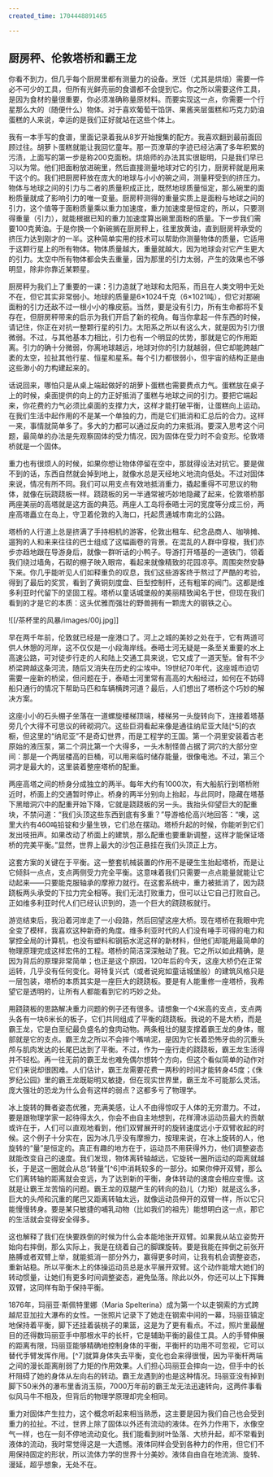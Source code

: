```yaml
---
created_time: 1704448891465

---
```

## 厨房秤、伦敦塔桥和霸王龙

你看不到力，但几乎每个厨房里都有测量力的设备。烹饪（尤其是烘焙）需要一件必不可少的工具，但所有光鲜亮丽的食谱都不会提到它。你之所以需要这件工具，是因为食材的量很重要，你必须准确称量原材料。而要实现这一点，你需要一个行星那么大的（随便什么）物体。对于喜欢葡萄干馅饼、果酱夹层蛋糕和巧克力奶油蛋糕的人来说，幸运的是我们正好就站在这些个体上。

我有一本手写的食谱，里面记录着我从8岁开始搜集的配方。我喜欢翻到最前面回顾过往。胡萝卜蛋糕就能让我回忆童年。那一页潦草的字迹已经沾满了多年积累的污渍，上面写的第一步是称200克面粉。烘焙师的办法其实很聪明，只是我们早已习以为常。他们把面粉放进碗里，然后直接测量地球对它的引力，厨房秤就是用来干这个的。我们把厨房秤放在庞大的地球与小小的碗之间，测量秤受到的挤压力。物体与地球之间的引力与二者的质量积成正比，既然地球质量恒定，那么碗里的面粉质量就成了影响引力的唯一变量。厨房秤测得的重量实质上是面粉与地球之间的引力，这个值等于面粉质量乘以重力加速度，重力加速度是恒定的，所以，只要测得重量（引力），就能根据已知的重力加速度算出碗里面粉的质量。下一步我们需要100克黄油。于是你换一个新碗搁在厨房秤上，往里放黄油，直到厨房秤承受的挤压力达到刚才的一半。这种简单实用的技术可以帮助你测量物体的质量，它适用于这颗行星上的所有物体。物体质量越大，重量就越大，因为地球会对它产生更大的引力。太空中所有物体都会失去重量，因为那里的引力太弱，产生的效果也不够明显，除非你靠近某颗星。

厨房秤为我们上了重要的一课：引力造就了地球和太阳系，而且在人类文明中无处不在，但它其实非常弱小。地球的质量是6×1024千克（6×1021吨），但它对那碗面粉的引力还敌不过一根小小的橡皮筋。当然，要是没有引力，所有生命都将不复存在，但厨房秤带来的启示为我们开启了新的视角。每当你拿起一件东西的时候，请记住，你正在对抗一整颗行星的引力。太阳系之所以有这么大，就是因为引力很微弱。不过，与其他基本力相比，引力也有一个明显的优势，那就是它的作用距离。引力的确十分微弱，你离地球越远，地球对你的引力就越弱，但它却能跨越广袤的太空，拉扯其他行星、恒星和星系。每个引力都很弱小，但宇宙的结构正是由这些渺小的力构建起来的。

话说回来，哪怕只是从桌上端起做好的胡萝卜蛋糕也需要费点力气。蛋糕放在桌子上的时候，桌面提供的向上的力正好抵消了蛋糕与地球之间的引力。要把它端起来，你花费的力气必须比桌面的支撑力大，这样才能打破平衡，让蛋糕向上运动。在我们生活中起作用的不是某一个单独的力，而是它们抵消和汇总后的合力。这样一来，事情就简单多了。多大的力都可以通过反向的力来抵消。要深入思考这个问题，最简单的办法是先观察固体的受力情况，因为固体在受力时不会变形。伦敦塔桥就是一个固体。

重力也有很烦人的时候，如果你想让物体停留在空中，那就得设法对抗它。要是做不到的话，东西自然就会掉到地上，就像水总是天经地义地流向低处。不过对固体来说，情况有所不同。我们可以用支点有效地抵消重力，撬起重得不可思议的物体，就像在玩跷跷板一样。跷跷板的另一半通常被巧妙地隐藏了起来，伦敦塔桥那两座美丽的高塔就是这方面的典范。两座人工岛将泰晤士河的宽度等分成三份，两座高塔矗立在岛上，守卫着伦敦的入海口，托起贯通城市南北的公路。

塔桥的人行道上总是挤满了手持相机的游客，伦敦出租车、纪念品商人、咖啡摊、遛狗的人和来来往往的巴士组成了这幅画卷的背景。在混乱的人群中穿梭，我们亦步亦趋地跟在导游身后，就像一群听话的小鸭子。导游打开塔基的一道铁门，领着我们绕过墙角，石砌的棚子映入眼帘，看起来就像精致的花园凉亭。周围突然安静下来。你几乎能听见人们如释重负的叹息，我们这些游客终于熬过了严酷的考验，得到了最后的奖赏，看到了黄铜刻度盘、巨型控制杆，还有粗笨的阀门。这都是维多利亚时代留下的坚固工程。塔桥以童话城堡般的美丽精致闻名于世，但现在我们看到的才是它的本质：这头优雅而强壮的野兽拥有一颗庞大的钢铁之心。

![[/茶杯里的风暴/images/00j.jpg]]

早在两千年前，伦敦就已经是一座港口了。河上之城的美妙之处在于，它有两道可供人休憩的河岸，这不仅仅是一小段海岸线。泰晤士河无疑是一条至关重要的水上高速公路，可对徒步行走的人和陆上交通工具来说，它又成了一道天堑。曾有不少桥梁跨越这条河流，随后又消失在历史的尘埃中。19世纪70年代，这座城市迫切需要一座新的桥梁，但问题在于，泰晤士河里常有高高的大船经过，如何在不妨碍船只通行的情况下帮助马匹和车辆横跨河道？最后，人们想出了塔桥这个巧妙的解决方案。

这座小小的石头棚子坐落在一道螺旋楼梯顶端，楼梯另一头旋转向下，连接着塔基旁几个大得不可思议的砖砌洞穴。这些巨洞看起来像是通往纳尼亚大陆[^5]的衣橱，但这里的“纳尼亚”不是奇幻世界，而是工程学的王国。第一个洞里安装着古老原始的液压泵，第二个洞比第一个大得多，一头木制怪兽占据了洞穴的大部分空间：那是一个两层楼高的巨桶，可以用来临时储存能量，很像电池。不过，第三个洞才是最大的，这里装着整座塔桥的配重。

两座高塔之间的桥身分成独立的两半。每年大约有1000次，有大船航行到塔桥附近时，桥面上的交通暂时停止。桥身的两半分别向上抬起，与此同时，隐藏在塔基下黑暗洞穴中的配重开始下降，它就是跷跷板的另一头。我抬头仰望巨大的配重块，不禁问道：“我们头顶这些东西到底有多重？”导游格伦高兴地回答：“噢，这里大约有460吨铅锭和少量生铁，它们总在摆动。塔桥升起的时候，你能听到它们发出吱扭声。如果改动了桥面上的建筑，那么配重也要重新调整，这样才能保证塔桥的完美平衡。”显然，世界上最大的沙包正悬挂在我们头顶正上方。

这套方案的关键在于平衡。这一整套机械装置的作用不是硬生生抬起塔桥，而是让它倾斜一点点，支点两侧受力完全平衡。这意味着我们只需要一点点能量就能让它动起来——只要能克服轴承的摩擦力就行。在这套系统中，重力被抵消了，因为跷跷板两头承受的下拉力完全相等。我们无法打败重力，但可以让它自己打败自己。正如维多利亚时代人们已经认识到的，造一个巨大的跷跷板就行。

游览结束后，我沿着河岸走了一小段路，然后回望这座大桥。现在塔桥在我眼中完全变了模样，我喜欢这种新奇的角度。维多利亚时代的人们没有唾手可得的电力和掌控全局的计算机，也没有塑料和钢筋水泥这样的新材料，但他们却能用最简单的物理原理完成这样宏伟的工程。塔桥的简洁深深触动了我。它之所以如此精确，是因为背后的原理非常简单；也正是这个原因，120年后的今天，这座大桥仍在正常运转，几乎没有任何变化。哥特复兴式（或者说宛如童话城堡般）的建筑风格只是一层包装，塔桥的本质其实是一座巨大的跷跷板。要是有人能重修一座塔桥，我希望它是透明的，让所有人都能看到它的巧妙之处。

用跷跷板的思路解决重力问题的例子还有很多。请想象一个4米高的支点，支点两头各有一块6米长的板子，它们共同组成了平衡的跷跷板。我说的不是大桥，而是霸王龙，它是白垩纪最负盛名的食肉动物。两条粗壮的腿支撑着霸王龙的身体，髋部就是它的支点。霸王龙之所以不会摔个嘴啃泥，是因为它长着恐怖牙齿的沉重头颅与肌肉发达的长尾巴达到了平衡。不过，作为一座行走的跷跷板，霸王龙生活得并不轻松。再一往无前的霸王龙也难免偶尔想转个方向，但这个看似简单的动作对它们来说却很困难。人们估计，霸王龙需要花费一两秒的时间才能转身45度；《侏罗纪公园》里的霸王龙既聪明又敏捷，但在现实世界里，霸王龙不可能那么灵活。庞大强壮的恐龙为什么会有这样的弱点？这都多亏了物理学。

冰上旋转的舞者姿态优雅，充满美感，让人不由得惊叹于人体的无穷潜力。不过，要是跟物理学家一起待得太久，你会不由自主地想到，花样滑冰运动员最大的贡献或许在于，人们可以直观地看到，他们双臂展开时的旋转速度远小于双臂收起的时候。这个例子十分实在，因为冰几乎没有摩擦力，按理来说，在冰上旋转的人，他旋转的“量”是恒定的。真正有趣的地方在于，运动员不用获得外力，他们调整姿态就能改变自己的速度。我们发现，物体离转轴越远，它旋转一圈所运动的距离就越长，于是这一圈就会从总“转量”[^6]中消耗较多的一部分。如果你伸开双臂，那么它们离转轴的距离就会变远，为了达到新的平衡，身体转动的速度会相应变慢。这就是让霸王龙苦恼的问题。霸王龙的双腿产生的转向的劲儿（力矩）就是这么多，巨大的头颅和沉重的尾巴又距离转轴太远，就像运动员伸开的双臂一样，所以它只能慢慢转身。要是某只敏捷的哺乳动物（比如我们的祖先）能想明白这一点，那它的生活就会变得安全得多。

这也解释了我们在快要跌倒的时候为什么会本能地张开双臂。如果我从站立姿势开始向右摔倒，那么实际上，我是在绕着自己的脚踝旋转。要是我能在摔倒之前张开胳膊或者双臂上举，就能抵消一部分外力，赢得更多时间，让我有机会调整姿态，重新站稳。所以平衡木上的体操运动员总是水平展开双臂。这个动作能增大她们的转动惯量，让她们有更多时间调整姿态，避免坠落。除此以外，你还可以上下挥舞双臂，这同样有助于保持平衡。

1876年，玛丽亚·斯佩特里娜（Maria Spelterina）成为第一个以走钢索的方式跨越尼亚加拉大瀑布的女性。一张照片记录下了她走在钢索中间的一幕，玛丽亚镇定地保持着平衡，脚下还挂着装桃子的果篮，这是为了更有看点。不过，照片里最醒目的还得数玛丽亚手中那根水平的长杆，它是辅助平衡的最佳工具。人的手臂伸展的距离有限，玛丽亚能够精确地控制身体的平衡，平衡杆的功用不可忽视，它可以替代手臂发挥作用。[^7]就算身体失去平衡，变化也会来得很慢，因为平衡杆两端之间的漫长距离削弱了力矩的作用效果。人们担心玛丽亚会摔向一边，但手中的长杆阻碍了她的身体从左向右的转动。霸王龙遇到的也是这种情况。玛丽亚没有掉到脚下50米外的瀑布里香消玉殒，7000万年前的霸王龙无法迅速转向，这两件事看似风马牛不相及，但背后的物理学原理却完全相同。

重力对固体产生拉力，这个概念听起来相当熟悉，这主要是因为我们自己也会受到重力的拉扯。不过，世界上除了固体以外还有流动的液体。在外力作用下，水像空气一样，也在一刻不停地流动变化。我们能看到树叶坠落、大桥升起，却不常看到液体的流动，我时常觉得这是一大遗憾。液体同样会受到各种力的作用，但它们不用保持固定的形状，所以流体力学的世界十分美妙。液体自由自在地流淌、旋转、漫延，超乎想象，无处不在。